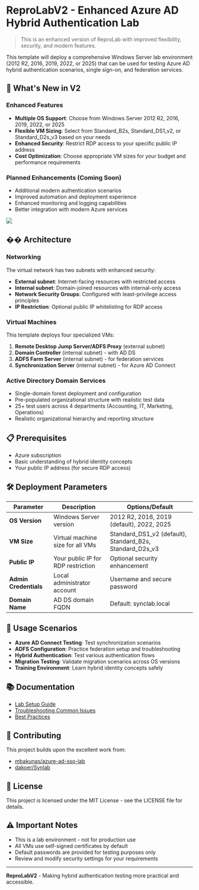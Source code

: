 # ReproLabV2 - Enhanced Azure AD Hybrid Authentication Lab

> This is an enhanced version of ReproLab with improved flexibility, security, and modern features.

This template will deploy a comprehensive Windows Server lab environment (2012 R2, 2016, 2019, 2022, or 2025) that can be used for testing Azure AD hybrid authentication scenarios, single sign-on, and federation services.

## 🚀 What's New in V2

### Enhanced Features
- **Multiple OS Support**: Choose from Windows Server 2012 R2, 2016, 2019, 2022, or 2025
- **Flexible VM Sizing**: Select from Standard_B2s, Standard_DS1_v2, or Standard_D2s_v3 based on your needs
- **Enhanced Security**: Restrict RDP access to your specific public IP address
- **Cost Optimization**: Choose appropriate VM sizes for your budget and performance requirements

### Planned Enhancements (Coming Soon)
- Additional modern authentication scenarios
- Improved automation and deployment experience
- Enhanced monitoring and logging capabilities
- Better integration with modern Azure services

<a href="https://portal.azure.com/#create/Microsoft.Template/uri/https%3a%2f%2fraw.githubusercontent.com%2fliodiera%2freprolabv2%2fmaster%2fazuredeploy.json" target="_blank">
    <img src="https://aka.ms/deploytoazurebutton"/>
</a>

## ��️ Architecture

### Networking
The virtual network has two subnets with enhanced security:
- **External subnet**: Internet-facing resources with restricted access
- **Internal subnet**: Domain-joined resources with internal-only access
- **Network Security Groups**: Configured with least-privilege access principles
- **IP Restriction**: Optional public IP whitelisting for RDP access

### Virtual Machines
This template deploys four specialized VMs:

1. **Remote Desktop Jump Server/ADFS Proxy** (external subnet)
2. **Domain Controller** (internal subnet) - with AD DS
3. **ADFS Farm Server** (internal subnet) - for federation services  
4. **Synchronization Server** (internal subnet) - for Azure AD Connect

### Active Directory Domain Services
- Single-domain forest deployment and configuration
- Pre-populated organizational structure with realistic test data
- 25+ test users across 4 departments (Accounting, IT, Marketing, Operations)
- Realistic organizational hierarchy and reporting structure

## 📋 Prerequisites

- Azure subscription
- Basic understanding of hybrid identity concepts
- Your public IP address (for secure RDP access)

## 🛠️ Deployment Parameters

| Parameter | Description | Options/Default |
|-----------|-------------|-----------------|
| **OS Version** | Windows Server version | 2012 R2, 2016, 2019 (default), 2022, 2025 |
| **VM Size** | Virtual machine size for all VMs | Standard_DS1_v2 (default), Standard_B2s, Standard_D2s_v3 |
| **Public IP** | Your public IP for RDP restriction | Optional security enhancement |
| **Admin Credentials** | Local administrator account | Username and secure password |
| **Domain Name** | AD DS domain FQDN | Default: synclab.local |

## 🔧 Usage Scenarios

- **Azure AD Connect Testing**: Test synchronization scenarios
- **ADFS Configuration**: Practice federation setup and troubleshooting
- **Hybrid Authentication**: Test various authentication flows
- **Migration Testing**: Validate migration scenarios across OS versions
- **Training Environment**: Learn hybrid identity concepts safely

## 📚 Documentation

- [Lab Setup Guide](docs/lab-setup.md)
- [Troubleshooting Common Issues](docs/troubleshooting.md)
- [Best Practices](docs/best-practices.md)

## 🤝 Contributing

This project builds upon the excellent work from:
- [mbakunas/azure-ad-sso-lab](https://github.com/mbakunas/azure-ad-sso-lab)
- [dakoer/Synlab](https://github.com/dakoer/Synlab)

## 📄 License

This project is licensed under the MIT License - see the LICENSE file for details.

## ⚠️ Important Notes

- This is a lab environment - not for production use
- All VMs use self-signed certificates by default
- Default passwords are provided for testing purposes only
- Review and modify security settings for your requirements

---
**ReproLabV2** - Making hybrid authentication testing more practical and accessible.
